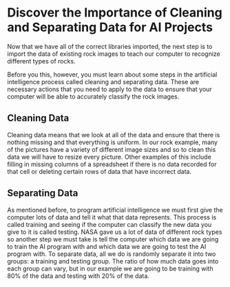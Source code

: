 # Discover the Importance of Cleaning and Separating Data for AI Projects

Now that we have all of the correct libraries imported, the next step is to import the data of existing rock images to teach our computer to recognize different types of rocks.

Before you this, however, you must learn about some steps in the artificial intelligence process called cleaning and separating data. These are necessary actions that you need to apply to the data to ensure that your computer will be able to accurately classify the rock images.

## Cleaning Data

Cleaning data means that we look at all of the data and ensure that there is nothing missing and that everything is uniform. In our rock example, many of the pictures have a variety of different image sizes and so to clean this data we will have to resize every picture. Other examples of this include filling in missing columns of a spreadsheet if there is no data recorded for that cell or deleting certain rows of data that have incorrect data.

## Separating Data

As mentioned before, to program artificial intelligence we must first give the computer lots of data and tell it what that data represents. This process is called training and seeing if the computer can classify the new data you give to it is called testing. NASA gave us a lot of data of different rock types so another step we must take is tell the computer which data we are going to train the AI program with and which data we are going to test the AI program with. To separate data, all we do is randomly separate it into two groups: a training and testing group. The ratio of how much data goes into each group can vary, but in our example we are going to be training with 80% of the data and testing with 20% of the data.

